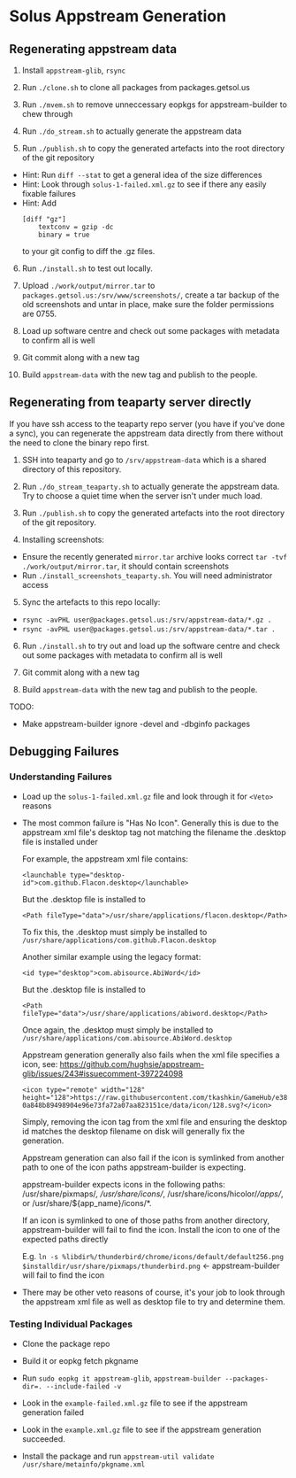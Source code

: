 # Solus Appstream Generation

## Regenerating appstream data

1. Install `appstream-glib`, `rsync`

2. Run `./clone.sh` to clone all packages from packages.getsol.us

3. Run `./mvem.sh` to remove unneccessary eopkgs for appstream-builder to chew through

4. Run `./do_stream.sh` to actually generate the appstream data

5. Run `./publish.sh` to copy the generated artefacts into the root directory of the git repository

- Hint: Run `diff --stat` to get a general idea of the size differences
- Hint: Look through `solus-1-failed.xml.gz` to see if there any easily fixable failures
- Hint: Add
    ```
    [diff "gz"]
        textconv = gzip -dc
        binary = true
    ```
  to your git config to diff the .gz files.

6. Run `./install.sh` to test out locally.

7. Upload `./work/output/mirror.tar` to `packages.getsol.us:/srv/www/screenshots/`, create a tar backup of the old screenshots and untar in place, make sure the folder permissions are 0755.

8. Load up software centre and check out some packages with metadata to confirm all is well

7. Git commit along with a new tag

8. Build `appstream-data` with the new tag and publish to the people.

## Regenerating from teaparty server directly

If you have ssh access to the teaparty repo server (you have if you've done a sync), you can regenerate the appstream data directly from there without the need to clone the binary repo first.

1. SSH into teaparty and go to `/srv/appstream-data` which is a shared directory of this repository.

2. Run `./do_stream_teaparty.sh` to actually generate the appstream data. Try to choose a quiet time when the server isn't under much load.

3. Run `./publish.sh` to copy the generated artefacts into the root directory of the git repository.

4. Installing screenshots:
  - Ensure the recently generated `mirror.tar` archive looks correct `tar -tvf ./work/output/mirror.tar`, it should contain screenshots
  - Run `./install_screenshots_teaparty.sh`. You will need administrator access

5. Sync the artefacts to this repo locally:
  - `rsync -avPHL user@packages.getsol.us:/srv/appstream-data/*.gz .`
  - `rsync -avPHL user@packages.getsol.us:/srv/appstream-data/*.tar .`

6. Run `./install.sh` to try out and load up the software centre and check out some packages with metadata to confirm all is well

7. Git commit along with a new tag

8. Build `appstream-data` with the new tag and publish to the people.

TODO:
  - Make appstream-builder ignore -devel and -dbginfo packages

## Debugging Failures

### Understanding Failures

- Load up the `solus-1-failed.xml.gz` file and look through it for `<Veto>` reasons

- The most common failure is "Has No Icon". Generally this is due to the appstream xml file's desktop tag not matching the filename the .desktop file is installed under

  For example, the appstream xml file contains:

    `<launchable type="desktop-id">com.github.Flacon.desktop</launchable>`

    But the .desktop file is installed to

    `<Path fileType="data">/usr/share/applications/flacon.desktop</Path>`

    To fix this, the .desktop must simply be installed to `/usr/share/applications/com.github.Flacon.desktop`

  Another similar example using the legacy format:

    `<id type="desktop">com.abisource.AbiWord</id>`

    But the .desktop file is installed to

    `<Path fileType="data">/usr/share/applications/abiword.desktop</Path>`

    Once again, the .desktop must simply be installed to `/usr/share/applications/com.abisource.AbiWord.desktop`

  Appstream generation generally also fails when the xml file specifies a icon, see: https://github.com/hughsie/appstream-glib/issues/243#issuecomment-397224098

    `<icon type="remote" width="128" height="128">https://raw.githubusercontent.com/tkashkin/GameHub/e380a848b89498904e96e73fa72a07aa823151ce/data/icon/128.svg?</icon>`

    Simply, removing the icon tag from the xml file and ensuring the desktop id matches the desktop filename on disk will generally fix the generation.

  Appstream generation can also fail if the icon is symlinked from another path to one of the icon paths appstream-builder is expecting.

    appstream-builder expects icons in the following paths: /usr/share/pixmaps/*, /usr/share/icons/*, /usr/share/icons/hicolor/*/apps/*, or /usr/share/${app_name}/icons/*.

    If an icon is symlinked to one of those paths from another directory, appstream-builder will fail to find the icon. Install the icon to one of the expected paths directly

    E.g. `ln -s %libdir%/thunderbird/chrome/icons/default/default256.png $installdir/usr/share/pixmaps/thunderbird.png` <- appstream-builder will fail to find the icon

- There may be other veto reasons of course, it's your job to look through the appstream xml file as well as desktop file to try and determine them.

### Testing Individual Packages

- Clone the package repo

- Build it or eopkg fetch pkgname

- Run `sudo eopkg it appstream-glib`, `appstream-builder --packages-dir=. --include-failed -v`

- Look in the `example-failed.xml.gz` file to see if the appstream generation failed

- Look in the `example.xml.gz` file to see if the appstream generation succeeded.

- Install the package and run `appstream-util validate /usr/share/metainfo/pkgname.xml`
